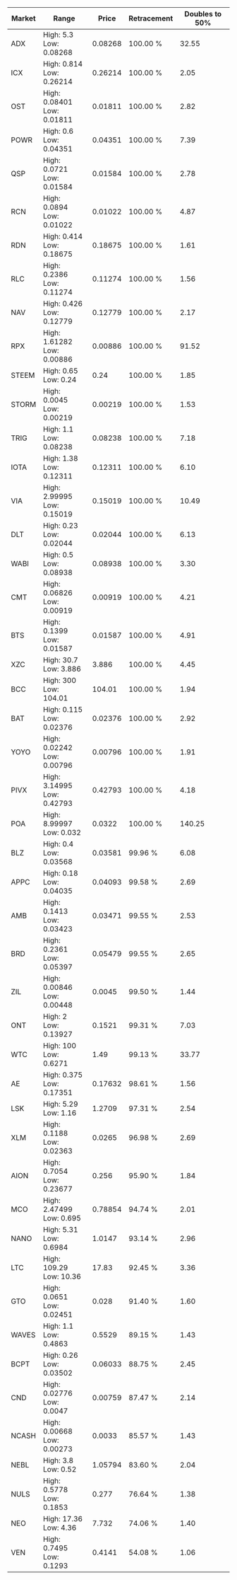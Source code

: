 | Market | Range | Price| Retracement | Doubles to 50% |
| --- | --- | --- | --- | --- |
| ADX | High: 5.3<br />Low: 0.08268 | 0.08268 | 100.00 % | 32.55 |
| ICX | High: 0.814<br />Low: 0.26214 | 0.26214 | 100.00 % | 2.05 |
| OST | High: 0.08401<br />Low: 0.01811 | 0.01811 | 100.00 % | 2.82 |
| POWR | High: 0.6<br />Low: 0.04351 | 0.04351 | 100.00 % | 7.39 |
| QSP | High: 0.0721<br />Low: 0.01584 | 0.01584 | 100.00 % | 2.78 |
| RCN | High: 0.0894<br />Low: 0.01022 | 0.01022 | 100.00 % | 4.87 |
| RDN | High: 0.414<br />Low: 0.18675 | 0.18675 | 100.00 % | 1.61 |
| RLC | High: 0.2386<br />Low: 0.11274 | 0.11274 | 100.00 % | 1.56 |
| NAV | High: 0.426<br />Low: 0.12779 | 0.12779 | 100.00 % | 2.17 |
| RPX | High: 1.61282<br />Low: 0.00886 | 0.00886 | 100.00 % | 91.52 |
| STEEM | High: 0.65<br />Low: 0.24 | 0.24 | 100.00 % | 1.85 |
| STORM | High: 0.0045<br />Low: 0.00219 | 0.00219 | 100.00 % | 1.53 |
| TRIG | High: 1.1<br />Low: 0.08238 | 0.08238 | 100.00 % | 7.18 |
| IOTA | High: 1.38<br />Low: 0.12311 | 0.12311 | 100.00 % | 6.10 |
| VIA | High: 2.99995<br />Low: 0.15019 | 0.15019 | 100.00 % | 10.49 |
| DLT | High: 0.23<br />Low: 0.02044 | 0.02044 | 100.00 % | 6.13 |
| WABI | High: 0.5<br />Low: 0.08938 | 0.08938 | 100.00 % | 3.30 |
| CMT | High: 0.06826<br />Low: 0.00919 | 0.00919 | 100.00 % | 4.21 |
| BTS | High: 0.1399<br />Low: 0.01587 | 0.01587 | 100.00 % | 4.91 |
| XZC | High: 30.7<br />Low: 3.886 | 3.886 | 100.00 % | 4.45 |
| BCC | High: 300<br />Low: 104.01 | 104.01 | 100.00 % | 1.94 |
| BAT | High: 0.115<br />Low: 0.02376 | 0.02376 | 100.00 % | 2.92 |
| YOYO | High: 0.02242<br />Low: 0.00796 | 0.00796 | 100.00 % | 1.91 |
| PIVX | High: 3.14995<br />Low: 0.42793 | 0.42793 | 100.00 % | 4.18 |
| POA | High: 8.99997<br />Low: 0.032 | 0.0322 | 100.00 % | 140.25 |
| BLZ | High: 0.4<br />Low: 0.03568 | 0.03581 | 99.96 % | 6.08 |
| APPC | High: 0.18<br />Low: 0.04035 | 0.04093 | 99.58 % | 2.69 |
| AMB | High: 0.1413<br />Low: 0.03423 | 0.03471 | 99.55 % | 2.53 |
| BRD | High: 0.2361<br />Low: 0.05397 | 0.05479 | 99.55 % | 2.65 |
| ZIL | High: 0.00846<br />Low: 0.00448 | 0.0045 | 99.50 % | 1.44 |
| ONT | High: 2<br />Low: 0.13927 | 0.1521 | 99.31 % | 7.03 |
| WTC | High: 100<br />Low: 0.6271 | 1.49 | 99.13 % | 33.77 |
| AE | High: 0.375<br />Low: 0.17351 | 0.17632 | 98.61 % | 1.56 |
| LSK | High: 5.29<br />Low: 1.16 | 1.2709 | 97.31 % | 2.54 |
| XLM | High: 0.1188<br />Low: 0.02363 | 0.0265 | 96.98 % | 2.69 |
| AION | High: 0.7054<br />Low: 0.23677 | 0.256 | 95.90 % | 1.84 |
| MCO | High: 2.47499<br />Low: 0.695 | 0.78854 | 94.74 % | 2.01 |
| NANO | High: 5.31<br />Low: 0.6984 | 1.0147 | 93.14 % | 2.96 |
| LTC | High: 109.29<br />Low: 10.36 | 17.83 | 92.45 % | 3.36 |
| GTO | High: 0.0651<br />Low: 0.02451 | 0.028 | 91.40 % | 1.60 |
| WAVES | High: 1.1<br />Low: 0.4863 | 0.5529 | 89.15 % | 1.43 |
| BCPT | High: 0.26<br />Low: 0.03502 | 0.06033 | 88.75 % | 2.45 |
| CND | High: 0.02776<br />Low: 0.0047 | 0.00759 | 87.47 % | 2.14 |
| NCASH | High: 0.00668<br />Low: 0.00273 | 0.0033 | 85.57 % | 1.43 |
| NEBL | High: 3.8<br />Low: 0.52 | 1.05794 | 83.60 % | 2.04 |
| NULS | High: 0.5778<br />Low: 0.1853 | 0.277 | 76.64 % | 1.38 |
| NEO | High: 17.36<br />Low: 4.36 | 7.732 | 74.06 % | 1.40 |
| VEN | High: 0.7495<br />Low: 0.1293 | 0.4141 | 54.08 % | 1.06 |
